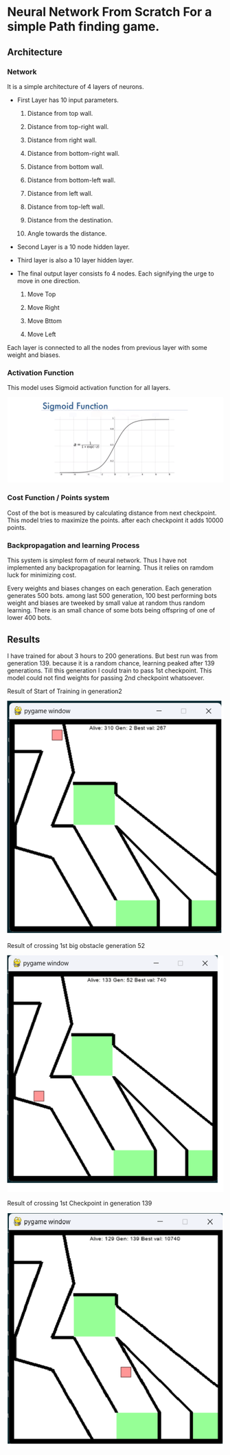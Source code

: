 # Neural Network From Scratch For a simple Path finding game.

## Architecture

### Network

It is a simple architecture of 4 layers of neurons.

- First Layer has 10 input parameters.

    1. Distance from top wall.

    2. Distance from top-right wall.

    3. Distance from right wall.

    4. Distance from bottom-right wall.

    5. Distance from bottom wall.

    6. Distance from bottom-left wall.

    7. Distance from left wall.

    8. Distance from top-left wall.

    9. Distance from the destination.

    10. Angle towards the distance.

- Second Layer is a 10 node hidden layer.

- Third layer is also a 10 layer hidden layer.

- The final output layer consists fo 4 nodes. Each signifying the urge to move in one direction.

    1. Move Top

    2. Move Right

    3. Move Bttom

    4. Move Left

Each layer is connected to all the nodes from previous layer with some weight and biases.

### Activation Function

This model uses Sigmoid activation function for all layers.

![Sigmoid Function](https://github.com/AnjaanKhadka/Single-purpose-Neural-Network-From-Scratch/blob/master/Result_images/sigmoid.png)

### Cost Function / Points system

Cost of the bot is measured by calculating distance from next checkpoint. This model tries to maximize the points. after each checkpoint it adds 10000 points.

### Backpropagation and learning Process

This system is simplest form of neural network. Thus I have not implemented any backpropagation for learning. Thus it relies on ramdom luck for minimizing cost.

Every weights and biases changes on each generation. Each generation generates 500 bots. among last 500 generation, 100 best performing bots weight and biases are tweeked by small value at random thus random learning. There is an small chance of some bots being offspring of one of lower 400 bots.

## Results

I have trained for about 3 hours to 200 generations. But best run was from generation 139. because it is a random chance, learning peaked after 139 generations. Till this generation I could train to pass 1st checkpoint. This model could not find weights for passing 2nd checkpoint whatsoever.

Result of Start of Training in generation2

![1st Result](https://github.com/AnjaanKhadka/Single-purpose-Neural-Network-From-Scratch/blob/master/Result_images/result1.png)

Result of crossing 1st big obstacle generation 52

![2nd Result](https://github.com/AnjaanKhadka/Single-purpose-Neural-Network-From-Scratch/blob/master/Result_images/result2.png)

Result of crossing 1st Checkpoint in generation 139

![3rd Result](https://github.com/AnjaanKhadka/Single-purpose-Neural-Network-From-Scratch/blob/master/Result_images/result3.png)

